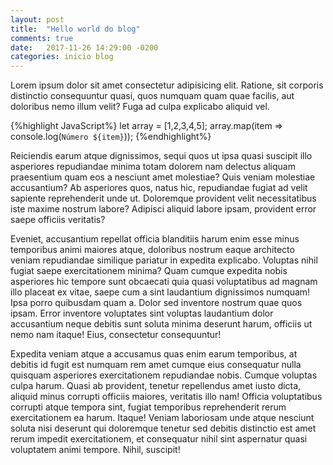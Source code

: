 ```yaml
---
layout: post
title:  "Hello world do blog"
comments: true
date:   2017-11-26 14:29:00 -0200
categories: inicio blog
---
```


Lorem ipsum dolor sit amet consectetur adipisicing elit. Ratione, sit corporis distinctio consequuntur quasi, quos numquam quam quae facilis, aut doloribus nemo illum velit? Fuga ad culpa explicabo aliquid vel.

{%highlight JavaScript%}
  let array = [1,2,3,4,5];
  array.map(item => console.log(`Número ${item}`));
{%endhighlight%}

Reiciendis earum atque dignissimos, sequi quos ut ipsa quasi suscipit illo asperiores repudiandae minima totam dolorem nam delectus aliquam praesentium quam eos a nesciunt amet molestiae? Quis veniam molestiae accusantium?
Ab asperiores quos, natus hic, repudiandae fugiat ad velit sapiente reprehenderit unde ut. Doloremque provident velit necessitatibus iste maxime nostrum labore? Adipisci aliquid labore ipsam, provident error saepe officiis veritatis?

Eveniet, accusantium repellat officia blanditiis harum enim esse minus temporibus animi maiores atque, doloribus nostrum eaque architecto veniam repudiandae similique pariatur in expedita explicabo. Voluptas nihil fugiat saepe exercitationem minima?
Quam cumque expedita nobis asperiores hic tempore sunt obcaecati quia quasi voluptatibus ad magnam illo placeat ex vitae, saepe cum a sint laudantium dignissimos numquam! Ipsa porro quibusdam quam a.
Dolor sed inventore nostrum quae quos ipsam. Error inventore voluptates sint voluptas laudantium dolor accusantium neque debitis sunt soluta minima deserunt harum, officiis ut nemo nam itaque! Eius, consectetur consequuntur!

Expedita veniam atque a accusamus quas enim earum temporibus, at debitis id fugit est numquam rem amet cumque eius consequatur nulla quisquam asperiores exercitationem repudiandae nobis. Cumque voluptas culpa harum.
Quasi ab provident, tenetur repellendus amet iusto dicta, aliquid minus corrupti officiis maiores, veritatis illo nam! Officia voluptatibus corrupti atque tempora sint, fugiat temporibus reprehenderit rerum exercitationem ea harum. Itaque!
Veniam laboriosam unde atque nesciunt soluta nisi deserunt qui doloremque tenetur sed debitis distinctio est amet rerum impedit exercitationem, et consequatur nihil sint aspernatur quasi voluptatem animi tempore. Nihil, suscipit!

